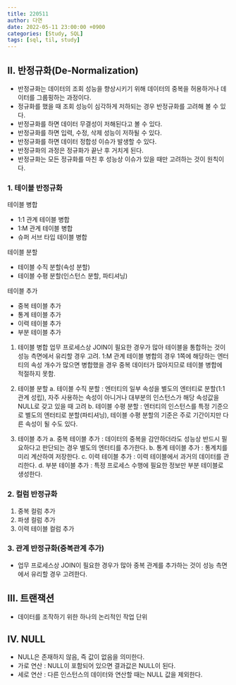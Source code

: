 ```yaml
---
title: 220511
author: 다연
date: 2022-05-11 23:00:00 +0900
categories: [Study, SQL]
tags: [sql, til, study]
---
```

## Ⅱ. 반정규화(De-Normalization)
* 반정규화는 데이터의 조회 성능을 향상시키기 위해 데이터의 중복을 허용하거나 데이터를 그룹핑하는 과정이다.
* 정규화를 했을 때 조회 성능이 심각하게 저하되는 경우 반정규화를 고려해 볼 수 있다.
* 반정규화를 하면 데이터 무결성이 저해된다고 볼 수 있다.
* 반정규화를 하면 입력, 수정, 삭제 성능이 저하될 수 있다.
* 반정규화를 하면 데이터 정합성 이슈가 발생할 수 있다.
* 반정규화의 과정은 정규화가 끝난 후 거치게 된다.
* 반정규화는 모든 정규화를 마친 후 성능상 이슈가 있을 때만 고려하는 것이 원칙이다.

### 1. 테이블 반정규화
테이블 병합
* 1:1 관계 테이블 병합
* 1:M 관계 테이블 병합
* 슈퍼 서브 타입 테이블 병합

테이블 분할
* 테이블 수직 분할(속성 분할)
* 테이블 수평 분할(인스턴스 분할, 파티셔닝)

테이블 추가
* 중복 테이블 추가
* 통계 테이블 추가
* 이력 테이블 추가
* 부분 테이블 추가

1. 테이블 병합
업무 프로세스상 JOIN이 필요한 경우가 많아 테이블을 통합하는 것이 성능 측면에서 유리할 경우 고려.
1:M 관계 테이블 병합의 경우 1쪽에 해당하는 엔터티의 속성 개수가 많으면 병합했을 경우 중복 데이터가 많아지므로 테이블 병합에 적절하지 못함.

2. 테이블 분할
a. 테이블 수직 분할 : 엔터티의 일부 속성을 별도의 엔터티로 분할(1:1 관계 성립), 자주 사용하는 속성이 아니거나 대부분의 인스턴스가 해당 속성값을 NULL로 갖고 있을 때 고려
b. 테이블 수평 분할 : 엔터티의 인스턴스를 특정 기준으로 별도의 엔터티로 분할(파티셔닝), 테이블 수평 분할의 기준은 주로 기간이지만 다른 속성이 될 수도 있다.

3. 테이블 추가
a. 중복 테이블 추가 : 데이터의 중복을 감안하더라도 성능상 반드시 필요하다고 판단되는 경우 별도의 엔터티를 추가한다.
b. 통계 테이블 추가 : 통계치를 미리 계산하여 저장한다.
c. 이력 테이블 추가 : 이력 테이블에서 과거의 데이터를 관리한다.
d. 부분 테이블 추가 : 특정 프로세스 수행에 필요한 정보만 부분 테이블로 생성한다.

### 2. 컬럼 반정규화
1. 중복 컬럼 추가
2. 파생 컬럼 추가
3. 이력 테이블 컬럼 추가

### 3. 관계 반정규화(중복관계 추가)
* 업무 프로세스상 JOIN이 필요한 경우가 많아 중복 관계를 추가하는 것이 성능 측면에서 유리할 경우 고려한다.

## Ⅲ. 트랜잭션
* 데이터를 조작하기 위한 하나의 논리적인 작업 단위

## Ⅳ. NULL
* NULL은 존재하지 않음, 즉 값이 없음을 의미한다. 
* 가로 연산 : NULL이 포함되어 있으면 결과값은 NULL이 된다.
* 세로 연산 : 다른 인스턴스의 데이터와 연산할 때는 NULL 값을 제외한다.
